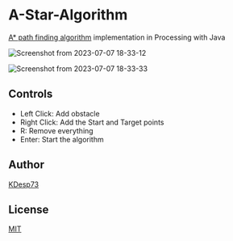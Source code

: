 # A-Star-Algorithm

[A* path finding algorithm](https://en.wikipedia.org/wiki/A*_search_algorithm) implementation in Processing with Java

![Screenshot from 2023-07-07 18-33-12](https://github.com/KDesp73/A-Star-Algorithm/assets/63654361/be28442b-2aee-4aae-aa27-3520b785d61b)

![Screenshot from 2023-07-07 18-33-33](https://github.com/KDesp73/A-Star-Algorithm/assets/63654361/304714bf-8073-47fe-a84c-41d2cce346dc)


## Controls

- Left Click: Add obstacle
- Right Click: Add the Start and Target points
- R: Remove everything
- Enter: Start the algorithm

## Author 

[KDesp73](https://github.com/KDesp73)

## License

[MIT](LICENSE)
